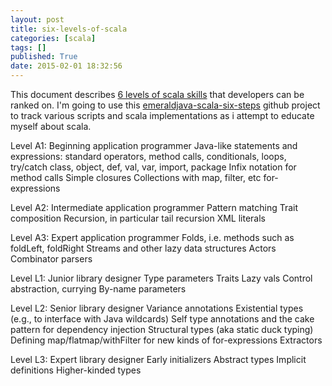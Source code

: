```yaml
---
layout: post
title: six-levels-of-scala
categories: [scala]
tags: []
published: True
date: 2015-02-01 18:32:56
---
```


This document describes [6 levels of scala skills](http://www.scala-lang.org/old/node/8610) that developers can be ranked on. I'm going to use this [emeraldjava-scala-six-steps](https://github.com/emeraldjava/emeraldjava-scala-six-steps) github project to track various scripts and scala implementations as i attempt to educate myself about scala.

Level A1: Beginning application programmer
Java-like statements and expressions: standard operators, method calls, conditionals, loops, try/catch
class, object, def, val, var, import, package
Infix notation for method calls
Simple closures
Collections with map, filter, etc
for-expressions

Level A2: Intermediate application programmer
Pattern matching
Trait composition
Recursion, in particular tail recursion
XML literals

Level A3: Expert application programmer
Folds, i.e. methods such as foldLeft, foldRight
Streams and other lazy data structures
Actors
Combinator parsers

Level L1: Junior library designer
Type parameters
Traits
Lazy vals
Control abstraction, currying
By-name parameters

Level L2: Senior library designer
Variance annotations
Existential types (e.g., to interface with Java wildcards)
Self type annotations and the cake pattern for dependency injection
Structural types (aka static duck typing)
Defining map/flatmap/withFilter for new kinds of for-expressions
Extractors

Level L3: Expert library designer
Early initializers
Abstract types
Implicit definitions
Higher-kinded types
